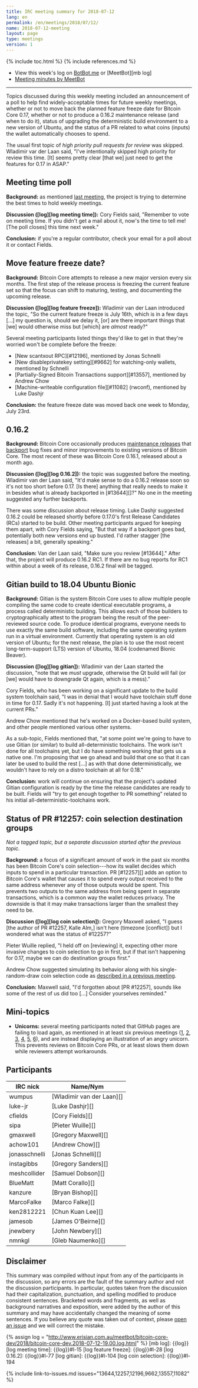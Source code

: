 ```yaml
---
title: IRC meeting summary for 2018-07-12
lang: en
permalink: /en/meetings/2018/07/12/
name: 2018-07-12-meeting
layout: page
type: meetings
version: 1
---
```

{% include toc.html %}
{% include references.md %}

- View this week's log on [BotBot.me][bbm log] or [MeetBot][mb log]
- [Meeting minutes by MeetBot][mb minutes]

---

Topics discussed during this weekly meeting included an announcement of
a poll to help find widely-acceptable times for future weekly meetings,
whether or not to move back the planned feature freeze date for Bitcoin
Core 0.17, whether or not to produce a 0.16.2 maintenance release (and
when to do it), status of upgrading the deterministic build environment
to a new version of Ubuntu, and the status of a PR related to what coins
(inputs) the wallet automatically chooses to spend.

The usual first topic of *high priority pull requests for review* was
skipped.  Wladimir var der Laan said, "I've intentionally skipped high
priority for review this time.  [It] seems pretty clear [that we] just
need to get the features for 0.17 in ASAP."

## Meeting time poll

**Background:** as mentioned [last meeting][], the project is trying to
determine the best times to hold weekly meetings.

**Discussion ([log][log meeting time]):** Cory Fields said, "Remember to
vote on meeting time.  If you didn't get a mail about it, now's the time
to tell me! [The poll closes] this time next week."

**Conclusion:** if you're a regular contributor, check your email for a
poll about it or contact Fields.

## Move feature freeze date?

**Background:** Bitcoin Core attempts to release a new major version
every six months.  The first step of the release process is freezing the
current feature set so that the focus can shift to maturing, testing,
and documenting the upcoming release.

**Discussion ([log][log feature freeze]):** Wladimir van der Laan
introduced the topic, "So the current feature freeze is July 16th, which
is in a few days [...] my question is, should we delay it, [or] are
there important things that [we] would otherwise miss but [which] are
*almost* ready?"

Several meeting participants listed things they'd like to get in that
they're worried won't be complete before the freeze:

- [New scantxout RPC][#12196], mentioned by Jonas Schnelli
- [New disableprivatekey setting][#9662] for watching-only wallets,
  mentioned by Schnelli
- [Partially-Signed Bitcoin Transactions support][#13557], mentioned by
  Andrew Chow
- [Machine-writeable configuration file][#11082] (rwconf), mentioned by
  Luke Dashjr

**Conclusion:** the feature freeze date was moved back one week to
Monday, July 23rd.

## 0.16.2

**Background:** Bitcoin Core occasionally produces [maintenance
releases][] that [backport][] bug fixes and minor improvements to
existing versions of Bitcoin Core.  The most recent of these was Bitcoin
Core 0.16.1, released about a month ago.

**Discussion ([log][log 0.16.2]):** the topic was suggested before the
meeting.  Wladimir van der Laan said, "It'd make sense to do a 0.16.2
release soon so it's not too short before 0.17.  [Is there] anything
that really needs to make it in besides what is already backported in
[#13644][]?"  No one in the meeting suggested any further backports.

There was some discussion about release timing.  Luke Dashjr suggested
0.16.2 could be released shortly before 0.17.0's first Release
Candidates (RCs) started to be build.  Other meeting participants argued
for keeping them apart, with Cory Fields saying, "But that way if a
backport goes bad, potentially both new versions end up busted.  I'd
rather stagger [the releases] a bit, generally speaking."

**Conclusion:** Van der Laan said, "Make sure you review \[#13644]."
After that, the project will produce 0.16.2 RC1.  If there are no bug
reports for RC1 within about a week of its release, 0.16.2 final will be
tagged.

## Gitian build to 18.04 Ubuntu Bionic

**Background:** Gitian is the system Bitcoin Core uses to allow multiple
people compiling the same code to create identical executable programs,
a process called deterministic building.  This allows each of those
builders to cryptographically attest to the program being the result of
the peer-reviewed source code.  To produce identical programs, everyone
needs to use exactly the same build software, including the same
operating system run in a virtual environment.  Currently that operating
system is an old version of Ubuntu; for the next release, the plan is to
use the most recent long-term-support (LTS) version of Ubuntu, 18.04
(codenamed Bionic Beaver).

**Discussion ([log][log gitian]):** Wladimir van der Laan started the
discussion, "note that we *must* upgrade, otherwise the Qt build will
fail (or [we] would have to downgrade Qt again, which is a mess)."

Cory Fields, who has been working on a significant update to the build
system toolchain said, "I was in denial that I would have toolchain
stuff done in time for 0.17.  Sadly it's not happening.  [I] just
started having a look at the current PRs."

Andrew Chow mentioned that he's worked on a Docker-based build system,
and other people mentioned various other systems.

As a sub-topic, Fields mentioned that, "at some point we're going to
have to use Gitian (or similar) to build all-deterministic toolchains.
The work isn't done for all toolchains yet, but I do have something
working that gets us a native one.  I'm proposing that we go ahead and
build that one so that it can later be used to build the rest [...] as
with that done deterministically, we wouldn't have to rely on a distro
toolchain at all for 0.18."

**Conclusion:** work will continue on ensuring that the project's
updated Gitian configuration is ready by the time the release candidates
are ready to be built.  Fields will "try to get enough together to PR
something" related to his initial all-deterministic-toolchains work.

## Status of PR #12257: coin selection destination groups

*Not a tagged topic, but a separate discussion started after the
previous topic.*

**Background:** a focus of a significant amount of work in the past six
months has been Bitcoin Core's coin selection---how its wallet decides which
inputs to spend in a particular transaction.  PR [#12257][] adds an
option to Bitcoin Core's wallet that causes it to spend every output
received to the same address whenever any of those outputs would be
spent.  This prevents two outputs to the same address from being spent
in separate transactions, which is a common way the wallet reduces
privacy.  The downside is that it may make transactions larger than the
smallest they need to be.

**Discussion ([log][log coin selection]):** Gregory Maxwell asked, "I
guess [the author of PR #12257, Kalle Alm,] isn't here (timezone
[conflict]) but I wondered what was the status of #12257?"

Pieter Wuille replied, "I held off on [reviewing] it, expecting other
more invasive changes to coin selection to go in first, but if that
isn't happening for 0.17, maybe we can do destination groups first."

Andrew Chow suggested simulating its behavior along with his
single-random-draw coin selection code as [described in a previous
meeting][srd].

**Conclusion:** Maxwell said, "I'd forgotten about [PR #12257], sounds
like some of the rest of us did too [...] Consider yourselves reminded."

## Mini-topics

- **Unicorns:** several meeting participants noted that GitHub pages are
  failing to load again, as mentioned in at least six previous meetings
  ([1][m1], [2][m2], [3][m3], [4][m4], [5][m6], [6][m6]), and are
  instead displaying an illustration of an angry unicorn.  This prevents
  reviews on Bitcoin Core PRs, or at least slows them down while
  reviewers attempt workarounds.
  
## Participants

| IRC nick        | Name/Nym                  |
|-----------------|---------------------------|
| wumpus          | [Wladimir van der Laan][] |
| luke-jr         | [Luke Dashjr][]           |
| cfields         | [Cory Fields][]           |
| sipa            | [Pieter Wuille][]         |
| gmaxwell        | [Gregory Maxwell][]       |
| achow101        | [Andrew Chow][]           |
| jonasschnelli   | [Jonas Schnelli][]        |
| instagibbs      | [Gregory Sanders][]       |
| meshcollider    | [Samuel Dobson][]         |
| BlueMatt        | [Matt Corallo][]          |
| kanzure         | [Bryan Bishop][]          |
| MarcoFalke      | [Marco Falke][]           |
| ken2812221      | [Chun Kuan Lee][]         |
| jamesob         | [James O'Beirne][]        |
| jnewbery        | [John Newbery][]          |
| nmnkgl          | [Gleb Naumenko][]         |

## Disclaimer

This summary was compiled without input from any of the participants in
the discussion, so any errors are the fault of the summary author and
not the discussion participants.  In particular, quotes taken from the
discussion had their capitalization, punctuation, and spelling modified
to produce consistent sentences.  Bracketed words and fragments, as well
as background narratives and exposition, were added by the author of
this summary and may have accidentally changed the meaning of some
sentences.  If you believe any quote was taken out of context, please
[open an issue](https://github.com/bitcoin-core/bitcoincore.org/issues/new)
and we will correct the mistake.

[bbm log]: https://botbot.me/freenode/bitcoin-core-dev/msg/102030043/
[mb minutes]: http://www.erisian.com.au/meetbot/bitcoin-core-dev/2018/bitcoin-core-dev.2018-07-12-19.00.html
[current high-priority PRs]: https://github.com/bitcoin/bitcoin/projects/8

{% assign log = "http://www.erisian.com.au/meetbot/bitcoin-core-dev/2018/bitcoin-core-dev.2018-07-12-19.00.log.html" %}
[mb log]: {{log}}
[log meeting time]: {{log}}#l-15
[log feature freeze]: {{log}}#l-28
[log 0.16.2]: {{log}}#l-77
[log gitian]: {{log}}#l-104
[log coin selection]: {{log}}#l-194

[last meeting]: /en/meetings/2018/07/05/
[maintenance releases]: /en/lifecycle/#maintenance-releases
[backport]: https://en.wikipedia.org/wiki/Backporting
[docs repo]: https://github.com/bitcoin-core/docs
[srd]: /en/meetings/2018/06/21/#coin-selection

[m1]: /en/meetings/2018/04/12/
[m2]: /en/meetings/2018/04/19/
[m3]: /en/meetings/2018/04/26/
[m4]: /en/meetings/2018/05/03/
[m5]: /en/meetings/2018/05/10/
[m6]: /en/meetings/2018/05/17/

{% include link-to-issues.md issues="13644,12257,12196,9662,13557,11082" %}
